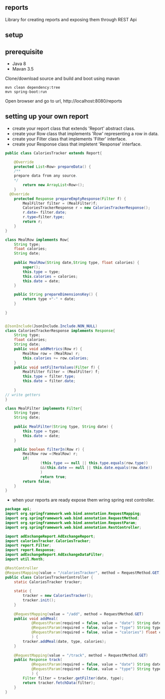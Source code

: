 ## reports
Library for creating reports and exposing them through REST Api

## setup

## prerequisite
* Java 8
* Mavan 3.5

Clone/download source and build and boot using mavan

```
mvn clean dependency:tree
mvn spring-boot:run
```

Open browser and go to url,
http://localhost:8080/reports


## setting up your own report
* create your report class that extends 'Report' abstract class.
* create your Row class that implements 'Row' representing a row in data.
* create your Filter class that implements 'Filter' interface.
* create your Response class that impletent 'Response' interface.

```java
public class CaloriesTracker extends Report{

	@Override
	protected List<Row> prepareData() {
    /**
    prepare data from any source.
    */
		return new ArrayList<Row>();
	}
  @Override
	protected Response prepareEmptyResponse(Filter f) {
		MealFilter filter = (MealFilter)f;
		CaloriesTrackerResponse r = new CaloriesTrackerResponse();
		r.date= filter.date;
		r.type=filter.type;
		return r;
	}
}  
```

```java
class MealRow implements Row{
	String type;
	float calories;
	String date;
	
	public MealRow(String date,String type, float calories) {
		super();
		this.type = type;
		this.calories = calories;
		this.date = date;
	}

	public String prepareDimensionsKey() {
		return type +"-" + date;
	}
	
}
```

```java

@JsonInclude(JsonInclude.Include.NON_NULL)
class CaloriesTrackerResponse implements Response{
	String type;
	float calories;
	String date;
	public void addMetrics(Row r) {
		MealRow row = (MealRow) r;
		this.calories += row.calories;
	}
	public void setFilterValues(Filter f) {
		MealFilter filter = (MealFilter) f;
		this.type = filter.type;
		this.date = filter.date;
		
	}
// write getters
}
```

```java
class MealFilter implements Filter{
	String type;	
	String date;
	
	public MealFilter(String type, String date) {
		this.type = type;
		this.date = date;
	}

	public boolean filterIn(Row r) {
		MealRow row =(MealRow) r;
		if(
				(this.type == null || this.type.equals(row.type))
				&&(this.date == null || this.date.equals(row.date))
				)
				return true;
		return false;
	}
}
```

* when your reports are ready expose them wring spring rest controller.

```java
package api;
import org.springframework.web.bind.annotation.RequestMapping;
import org.springframework.web.bind.annotation.RequestMethod;
import org.springframework.web.bind.annotation.RequestParam;
import org.springframework.web.bind.annotation.RestController;

import adExchangeReport.AdExchangeReport;
import caloriesTracker.CaloriesTracker;
import report.Filter;
import report.Response;
import adExchangeReport.AdExchangeDataFilter;
import util.Month;

@RestController
@RequestMapping(value = "/caloriesTracker", method = RequestMethod.GET)
public class CaloriesTrackerController {
	static CaloriesTracker tracker;
	
	static {
		tracker = new CaloriesTracker();
		tracker.init();
	}
	
	@RequestMapping(value = "/add", method = RequestMethod.GET)
	public void addMeal(
			@RequestParam(required = false, value = "date") String date,
			@RequestParam(required = false, value = "type") String type,
			@RequestParam(required = false, value = "calories") float calories
			) {
		tracker.addMeal(date, type, calories);
	}
	
	@RequestMapping(value = "/track", method = RequestMethod.GET)
	public Response track(
			@RequestParam(required = false, value = "date") String date,
			@RequestParam(required = false, value = "type") String type
			) {
		Filter filter = tracker.getFilter(date, type);
		return tracker.fetchData(filter);
	}
}
```


